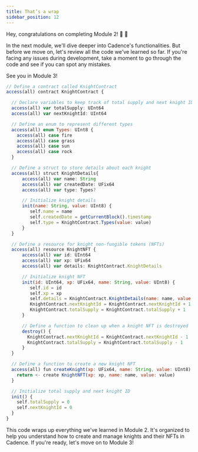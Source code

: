 ```yaml
---
title: That’s a wrap
sidebar_position: 12
---
```


Hey, congratulations on completing Module 2! 🥳 🎉

In the next module, we'll dive deeper into Cadence's functionalities. But before we move on, let's review all the code we've learned so far. If you're facing any issues during development, take a moment to go through the code and see if you can spot any mistakes.

See you in Module 3!

```jsx
// Define a contract called KnightContract
access(all) contract KnightContract {

  // Declare variables to keep track of total supply and next knight ID
  access(all) var totalSupply: UInt64
  access(all) var nextKnightId: UInt64

  // Define an enum to represent different types
  access(all) enum Types: UInt8 {
    access(all) case fire
    access(all) case grass
    access(all) case sun
    access(all) case rock
  }

  // Define a struct to store details about each knight
  access(all) struct KnightDetails{
      access(all) var name: String
      access(all) var createdDate: UFix64
      access(all) var type: Types?

      // Initialize knight details
      init(name: String, value: UInt8) {
         self.name = name
         self.createdDate = getCurrentBlock().timestamp
         self.type = KnightContract.Types(value: value)
      }
  }

  // Define a resource for knight non-fungible tokens (NFTs)
  access(all) resource KnightNFT {
      access(all) var id: UInt64
      access(all) var xp: UFix64
      access(all) var details: KnightContract.KnightDetails

      // Initialize knight NFT
      init(id: UInt64, xp: UFix64, name: String, value: UInt8) {
         self.id = id
         self.xp = xp
         self.details = KnightContract.KnightDetails(name: name, value: value)
         KnightContract.nextKnightId = KnightContract.nextKnightId + 1
         KnightContract.totalSupply = KnightContract.totalSupply + 1
      }

      // Define a function to clean up when a knight NFT is destroyed
      destroy() {
        KnightContract.nextKnightId = KnightContract.nextKnightId - 1
        KnightContract.totalSupply = KnightContract.totalSupply - 1
      }
  }

  // Define a function to create a new knight NFT
  access(all) fun createKnight(xp: UFix64, name: String, value: UInt8): @KnightNFT {
    return <- create KnightNFT(xp: xp, name: name, value: value)
  }

  // Initialize total supply and next knight ID
  init() {
    self.totalSupply = 0
    self.nextKnightId = 0
  }
}
```

This code wraps up everything we've learned in Module 2. It's organized to help you understand how to create and manage knights and their NFTs in Cadence. If you're ready, let's move on to Module 3!
